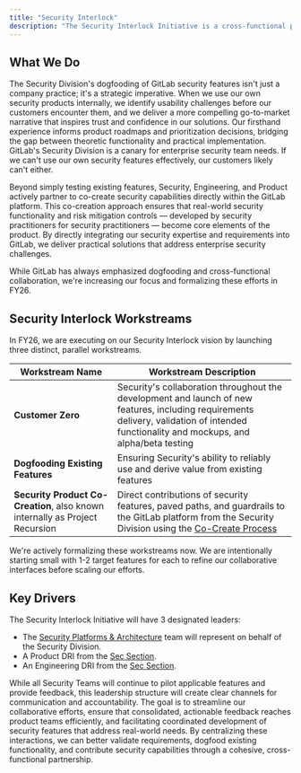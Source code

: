 ```yaml
---
title: "Security Interlock"
description: "The Security Interlock Initiative is a cross-functional partnership across the Security, Engineering, and Product divisions that drives GitLab to effectively support real-world security use cases and deliver the best DevSecOps platform on the market."
---
```


## What We Do

The Security Division's dogfooding of GitLab security features isn't just a company practice; it's a strategic imperative. When we use our own security products internally, we identify usability challenges before our customers encounter them, and we deliver a more compelling go-to-market narrative that inspires trust and confidence in our solutions. Our firsthand experience informs product roadmaps and prioritization decisions, bridging the gap between theoretic functionality and practical implementation. GitLab's Security Division is a canary for enterprise security team needs. If we can't use our own security features effectively, our customers likely can't either.

Beyond simply testing existing features, Security, Engineering, and Product actively partner to co-create security capabilities directly within the GitLab platform. This co-creation approach ensures that real-world security functionality and risk mitigation controls — developed by security practitioners for security practitioners — become core elements of the product. By directly integrating our security expertise and requirements into GitLab, we deliver practical solutions that address enterprise security challenges.

While GitLab has always emphasized dogfooding and cross-functional collaboration, we're increasing our focus and formalizing these efforts in FY26.

## Security Interlock Workstreams

In FY26, we are executing on our Security Interlock vision by launching three distinct, parallel workstreams.

| **Workstream Name** | **Workstream Description** |
| ------ | ------ |
| **Customer Zero** | Security's collaboration throughout the development and launch of new features, including requirements delivery, validation of intended functionality and mockups, and alpha/beta testing |
| **Dogfooding Existing Features** | Ensuring Security's ability to reliably use and derive value from existing features |
| **Security Product Co-Creation**, also known internally as Project Recursion | Direct contributions of security features, paved paths, and guardrails to the GitLab platform from the Security Division using the [Co-Create Process](/handbook/marketing/developer-relations/cocreate/) |

We're actively formalizing these workstreams now. We are intentionally starting small with 1-2 target features for each to refine our collaborative interfaces before scaling our efforts.

## Key Drivers

The Security Interlock Initiative will have 3 designated leaders:

- The [Security Platforms & Architecture](/handbook/security/product-security/security-platforms-architecture/) team will represent on behalf of the Security Division.
- A Product DRI from the [Sec Section](/handbook/engineering/development/sec/).
- An Engineering DRI from the [Sec Section](/handbook/engineering/development/sec/).

While all Security Teams will continue to pilot applicable features and provide feedback, this leadership structure will create clear channels for communication and accountability. The goal is to streamline our collaborative efforts, ensure that consolidated, actionable feedback reaches product teams efficiently, and facilitating coordinated development of security features that address real-world needs. By centralizing these interactions, we can better validate requirements, dogfood existing functionality, and contribute security capabilities through a cohesive, cross-functional partnership.
